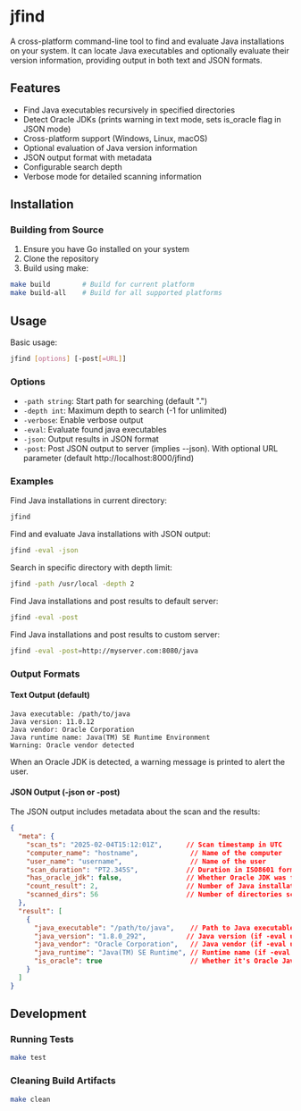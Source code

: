 # jfind

A cross-platform command-line tool to find and evaluate Java installations on your system. It can locate Java executables and optionally evaluate their version information, providing output in both text and JSON formats.

## Features

- Find Java executables recursively in specified directories
- Detect Oracle JDKs (prints warning in text mode, sets is_oracle flag in JSON mode)
- Cross-platform support (Windows, Linux, macOS)
- Optional evaluation of Java version information
- JSON output format with metadata
- Configurable search depth
- Verbose mode for detailed scanning information

## Installation

### Building from Source

1. Ensure you have Go installed on your system
2. Clone the repository
3. Build using make:

```bash
make build        # Build for current platform
make build-all    # Build for all supported platforms
```

## Usage

Basic usage:
```bash
jfind [options] [-post[=URL]]
```

### Options

- `-path string`: Start path for searching (default ".")
- `-depth int`: Maximum depth to search (-1 for unlimited)
- `-verbose`: Enable verbose output
- `-eval`: Evaluate found java executables
- `-json`: Output results in JSON format
- `-post`: Post JSON output to server (implies --json). With optional URL parameter (default http://localhost:8000/jfind)

### Examples

Find Java installations in current directory:
```bash
jfind
```

Find and evaluate Java installations with JSON output:
```bash
jfind -eval -json
```

Search in specific directory with depth limit:
```bash
jfind -path /usr/local -depth 2
```

Find Java installations and post results to default server:
```bash
jfind -eval -post
```

Find Java installations and post results to custom server:
```bash
jfind -eval -post=http://myserver.com:8080/java
```

### Output Formats

#### Text Output (default)
```
Java executable: /path/to/java
Java version: 11.0.12
Java vendor: Oracle Corporation
Java runtime name: Java(TM) SE Runtime Environment
Warning: Oracle vendor detected
```

When an Oracle JDK is detected, a warning message is printed to alert the user.

#### JSON Output (-json or -post)

The JSON output includes metadata about the scan and the results:

```json
{
  "meta": {
    "scan_ts": "2025-02-04T15:12:01Z",      // Scan timestamp in UTC
    "computer_name": "hostname",             // Name of the computer
    "user_name": "username",                 // Name of the user
    "scan_duration": "PT2.345S",            // Duration in ISO8601 format
    "has_oracle_jdk": false,                // Whether Oracle JDK was found
    "count_result": 2,                      // Number of Java installations found
    "scanned_dirs": 56                      // Number of directories scanned
  },
  "result": [
    {
      "java_executable": "/path/to/java",    // Path to Java executable
      "java_version": "1.8.0_292",          // Java version (if -eval used)
      "java_vendor": "Oracle Corporation",   // Java vendor (if -eval used)
      "java_runtime": "Java(TM) SE Runtime", // Runtime name (if -eval used)
      "is_oracle": true                      // Whether it's Oracle Java
    }
  ]
}
```

## Development

### Running Tests
```bash
make test
```

### Cleaning Build Artifacts
```bash
make clean
